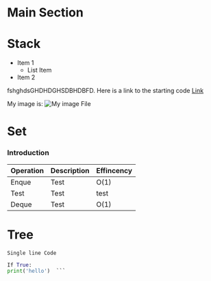 # Main Section
# Stack
- Item 1
    -  List Item
- Item 2


fshghdsGHDHDGHSDBHDBFD.  Here is a link to the starting code [Link]()

My image is:
![My image File](https://myoctocat.com/assets/images/base-octocat.svg)


# Set
### Introduction

Operation  |Description| Effincency
-----------|-----------|-----------
Enque      |  Test     | O(1)
Test       | Test      |test
Deque      |  Test     | O(1)


# Tree
`Single line Code`

``` python
If True:
print('hello')  ```
